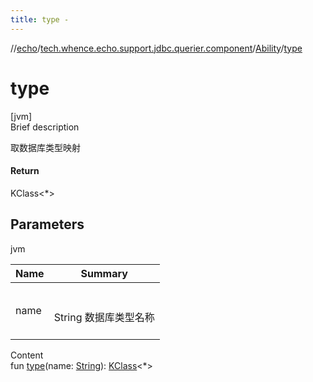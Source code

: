 ```yaml
---
title: type -
---
```

//[echo](../../index.md)/[tech.whence.echo.support.jdbc.querier.component](../index.md)/[Ability](index.md)/[type](type.md)



# type  
[jvm]  
Brief description  


取数据库类型映射



#### Return  


KClass<*>



## Parameters  
  
jvm  
  
|  Name|  Summary| 
|---|---|
| name| <br><br>String 数据库类型名称<br><br>
  
  
Content  
fun [type](type.md)(name: [String](https://kotlinlang.org/api/latest/jvm/stdlib/kotlin/-string/index.html)): [KClass](https://kotlinlang.org/api/latest/jvm/stdlib/kotlin.reflect/-k-class/index.html)<*>  



